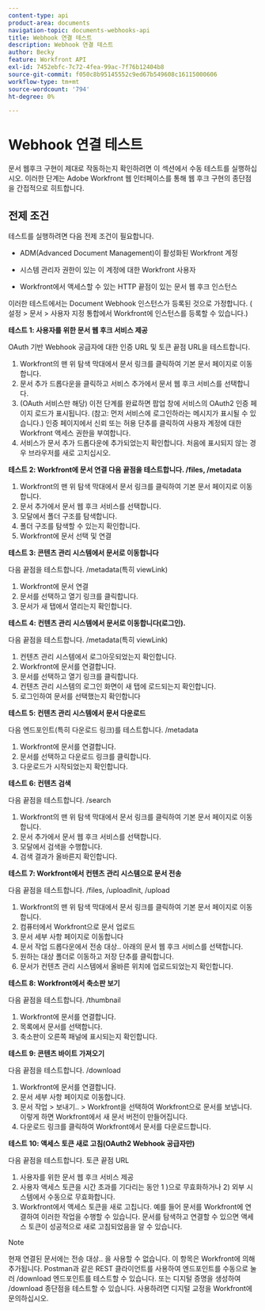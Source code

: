 ```yaml
---
content-type: api
product-area: documents
navigation-topic: documents-webhooks-api
title: Webhook 연결 테스트
description: Webhook 연결 테스트
author: Becky
feature: Workfront API
exl-id: 7452ebfc-7c72-4fea-99ac-7f76b12404b8
source-git-commit: f050c8b95145552c9ed67b549608c16115000606
workflow-type: tm+mt
source-wordcount: '794'
ht-degree: 0%

---
```



# Webhook 연결 테스트

문서 웹후크 구현이 제대로 작동하는지 확인하려면 이 섹션에서 수동 테스트를 실행하십시오. 이러한 단계는 Adobe Workfront 웹 인터페이스를 통해 웹 후크 구현의 종단점을 간접적으로 히트합니다.

## 전제 조건

테스트를 실행하려면 다음 전제 조건이 필요합니다.

* ADM(Advanced Document Management)이 활성화된 Workfront 계정

* 시스템 관리자 권한이 있는 이 계정에 대한 Workfront 사용자

* Workfront에서 액세스할 수 있는 HTTP 끝점이 있는 문서 웹 후크 인스턴스

이러한 테스트에서는 Document Webhook 인스턴스가 등록된 것으로 가정합니다. ( 설정 > 문서 > 사용자 지정 통합에서 Workfront에 인스턴스를 등록할 수 있습니다.)

**테스트 1: 사용자를 위한 문서 웹 후크 서비스 제공**

OAuth 기반 Webhook 공급자에 대한 인증 URL 및 토큰 끝점 URL을 테스트합니다.

1. Workfront의 맨 위 탐색 막대에서 문서 링크를 클릭하여 기본 문서 페이지로 이동합니다.
1. 문서 추가 드롭다운을 클릭하고 서비스 추가에서 문서 웹 후크 서비스를 선택합니다.
1. (OAuth 서비스만 해당) 이전 단계를 완료하면 팝업 창에 서비스의 OAuth2 인증 페이지 로드가 표시됩니다. (참고: 먼저 서비스에 로그인하라는 메시지가 표시될 수 있습니다.) 인증 페이지에서 신뢰 또는 허용 단추를 클릭하여 사용자 계정에 대한 Workfront 액세스 권한을 부여합니다.
1. 서비스가 문서 추가 드롭다운에 추가되었는지 확인합니다. 처음에 표시되지 않는 경우 브라우저를 새로 고치십시오.

**테스트 2: Workfront에 문서 연결 다음 끝점을 테스트합니다. /files, /metadata**

1. Workfront의 맨 위 탐색 막대에서 문서 링크를 클릭하여 기본 문서 페이지로 이동합니다.
1. 문서 추가에서 문서 웹 후크 서비스를 선택합니다.
1. 모달에서 폴더 구조를 탐색합니다.
1. 폴더 구조를 탐색할 수 있는지 확인합니다.
1. Workfront에 문서 선택 및 연결

**테스트 3: 콘텐츠 관리 시스템에서 문서로 이동합니다**

다음 끝점을 테스트합니다. /metadata(특히 viewLink)

1. Workfront에 문서 연결
1. 문서를 선택하고 열기 링크를 클릭합니다.
1. 문서가 새 탭에서 열리는지 확인합니다.

**테스트 4: 컨텐츠 관리 시스템에서 문서로 이동합니다(로그인).**

다음 끝점을 테스트합니다. /metadata(특히 viewLink)

1. 컨텐츠 관리 시스템에서 로그아웃되었는지 확인합니다.
1. Workfront에 문서를 연결합니다.
1. 문서를 선택하고 열기 링크를 클릭합니다.
1. 컨텐츠 관리 시스템의 로그인 화면이 새 탭에 로드되는지 확인합니다.
1. 로그인하여 문서를 선택했는지 확인합니다

**테스트 5: 컨텐츠 관리 시스템에서 문서 다운로드**

다음 엔드포인트(특히 다운로드 링크)를 테스트합니다. /metadata 

1. Workfront에 문서를 연결합니다.
1. 문서를 선택하고 다운로드 링크를 클릭합니다.
1. 다운로드가 시작되었는지 확인합니다.

**테스트 6: 컨텐츠 검색**

다음 끝점을 테스트합니다. /search

1. Workfront의 맨 위 탐색 막대에서 문서 링크를 클릭하여 기본 문서 페이지로 이동합니다.
1. 문서 추가에서 문서 웹 후크 서비스를 선택합니다.
1. 모달에서 검색을 수행합니다.
1. 검색 결과가 올바른지 확인합니다.

**테스트 7: Workfront에서 컨텐츠 관리 시스템으로 문서 전송**

다음 끝점을 테스트합니다. /files, /uploadInit, /upload

1. Workfront의 맨 위 탐색 막대에서 문서 링크를 클릭하여 기본 문서 페이지로 이동합니다.
1. 컴퓨터에서 Workfront으로 문서 업로드
1. 문서 세부 사항 페이지로 이동합니다
1. 문서 작업 드롭다운에서 전송 대상.. 아래의 문서 웹 후크 서비스를 선택합니다.
1. 원하는 대상 폴더로 이동하고 저장 단추를 클릭합니다.
1. 문서가 컨텐츠 관리 시스템에서 올바른 위치에 업로드되었는지 확인합니다.

**테스트 8: Workfront에서 축소판 보기**

다음 끝점을 테스트합니다. /thumbnail

1. Workfront에 문서를 연결합니다.
1. 목록에서 문서를 선택합니다.
1. 축소판이 오른쪽 패널에 표시되는지 확인합니다.

**테스트 9: 콘텐츠 바이트 가져오기**

다음 끝점을 테스트합니다. /download

1. Workfront에 문서를 연결합니다.
1. 문서 세부 사항 페이지로 이동합니다.
1. 문서 작업 > 보내기.. > Workfront을 선택하여 Workfront으로 문서를 보냅니다. 이렇게 하면 Workfront에서 새 문서 버전이 만들어집니다.
1. 다운로드 링크를 클릭하여 Workfront에서 문서를 다운로드합니다.

**테스트 10: 액세스 토큰 새로 고침(OAuth2 Webhook 공급자만)**

다음 끝점을 테스트합니다. 토큰 끝점 URL

1. 사용자를 위한 문서 웹 후크 서비스 제공
1. 사용자 액세스 토큰을 시간 초과를 기다리는 동안 1 )으로 무효화하거나 2) 외부 시스템에서 수동으로 무효화합니다.
1. Workfront에서 액세스 토큰을 새로 고칩니다. 예를 들어 문서를 Workfront에 연결하여 이러한 작업을 수행할 수 있습니다. 문서를 탐색하고 연결할 수 있으면 액세스 토큰이 성공적으로 새로 고침되었음을 알 수 있습니다.

>[!NOTE]
>
>현재 연결된 문서에는 전송 대상.. 을 사용할 수 없습니다. 이 항목은 Workfront에 의해 추가됩니다. Postman과 같은 REST 클라이언트를 사용하여 엔드포인트를 수동으로 눌러 /download 엔드포인트를 테스트할 수 있습니다. 또는 디지털 증명을 생성하여 /download 종단점을 테스트할 수 있습니다. 사용하려면 디지털 교정을 Workfront에 문의하십시오.
